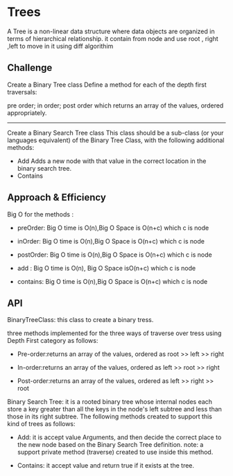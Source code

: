 # Trees
A Tree is a non-linear data structure where data objects are organized in terms of hierarchical relationship.
it contain from node and use root , right ,left to move in it using diff algorithim
## Challenge
Create a Binary Tree class
Define a method for each of the depth first traversals:

pre order;
in order;
post order which returns an array of the values, ordered appropriately.

--------------------------------------------------------------

Create a Binary Search Tree class
This class should be a sub-class (or your languages equivalent) of the Binary Tree Class, with the following additional methods:
- Add
Adds a new node with that value in the correct location in the binary search tree.
- Contains
## Approach & Efficiency
Big O for the methods :

- preOrder: Big O time is O(n),Big O Space is O(n+c) which c is node

- inOrder: Big O time is O(n),Big O Space is O(n+c) which c is node
- postOrder: Big O time is O(n),Big O Space is O(n+c) which c is node
- add : Big O time is O(n), Big O Space isO(n+c) which c is node

- contains: Big O time is O(n),Big O Space is O(n+c) which c is node

## API
BinaryTreeClass: this class to create a binary tress.

 three methods implemented for the three ways of traverse over tress using Depth First category as follows:

- Pre-order:returns an array of the values, ordered as root >> left >> right

 - In-order:returns an array of the values, ordered as left >> root >> right 

 - Post-order:returns an array of the values, ordered as left >> right >> root

Binary Search Tree: it is a rooted binary tree whose internal nodes each store a key greater than all the keys in the node's left subtree and less than those in its right subtree. The following methods created to support this kind of trees as follows:

- Add: it is accept value Arguments, and then decide the correct place to the new node based on the Binary Search Tree definition. note: a support private method (traverse) created to use inside this method.

- Contains: it accept value and return true if it exists at the tree.

